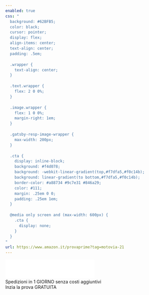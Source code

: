 ```yaml
---
enabled: true
css: "
  background: #62BFB5;
  color: black;
  cursor: pointer;
  display: flex;
  align-items: center;
  text-align: center;
  padding: .5em;

  .wrapper {
    text-align: center;
  }

  .text.wrapper {
    flex: 2 0 0%;
  }

  .image.wrapper {
    flex: 1 0 0%;
    margin-right: 1em;
  }

  .gatsby-resp-image-wrapper {
    max-width: 200px;
  }

  .cta {
    display: inline-block;
    background: #f4d078;
    background: -webkit-linear-gradient(top,#f7dfa5,#f0c14b);
    background: linear-gradient(to bottom,#f7dfa5,#f0c14b);
    border-color: #a88734 #9c7e31 #846a29;
    color: #111;
    margin: .25em 0 0;
    padding: .25em 1em;
  }

  @media only screen and (max-width: 600px) {
    .cta {
      display: none;
    }
  }
"
url: https://www.amazon.it/provaprime?tag=motovia-21
---
```

<div class="image wrapper">
  <img src="./amazon_prime_logo.png">
</div>
<div class="text wrapper">
  <div class="subtitle">
    Spedizioni in 1 GIORNO senza costi aggiuntivi
  </div>
  <div class="cta">Inzia la prova GRATUITA</div>
</div>
